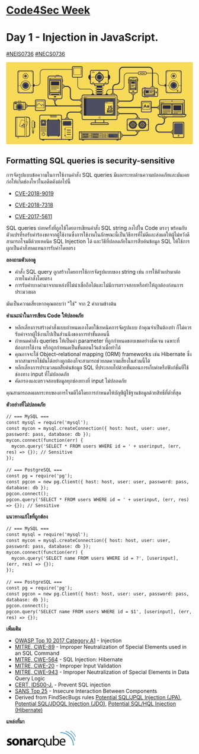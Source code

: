 
# [Code4Sec Week](https://www.facebook.com/hashtag/code4sec) 
# Day 1 - Injection in JavaScript.
[#NEIS0736](https://www.facebook.com/hashtag/neis0736) [#NECS0736](https://www.facebook.com/hashtag/necs0736)

![JavaScript](/images/JS.gif)

## Formatting SQL queries is security-sensitive

การจัดรูปแบบข้อความในการใช้งานคำสั่ง SQL queries มีผลกระทบด้านความปลอดภัยและมันเคยก่อให้เกิดช่องโหว่ในอดีตดังต่อไปนี้

* [CVE-2018-9019](http://cve.mitre.org/cgi-bin/cvename.cgi?name=CVE-2018-9019)

* [CVE-2018-7318](http://cve.mitre.org/cgi-bin/cvename.cgi?name=CVE-2018-7318)

* [CVE-2017-5611](http://cve.mitre.org/cgi-bin/cvename.cgi?name=CVE-2017-5611)

SQL queries บ่อยครั้งที่ถูกใช้โดยการเขียนคำสั่ง SQL string ลงไปใน Code ตรงๆ พร้อมกับตัวแปรที่รอรับคำร้องขอจากผู้ใช้งานซึ่งการใช้งานในลักษณะนี้เป็นวิธีการที่ไม่ดีและส่งผลให้ผู้ไม่หวังดีสามารถโจมตีด้วยเทคนิค SQL Injection ได้ และวิธีที่ปลอดภัยในการสืบค้นข้อมูล SQL ให้ใช้การผูกเป็นคำสั่งทดแทนการรับค่าโดยตรง

**ลองถามตัวเองดู**

* คำสั่ง SQL query ถูกสร้างโดยการใช้การจัดรูปแบบของ string เช่น การใช้ตัวแปรมาต่อภายในคำสั่งโดยตรง
* การรับค่าบางค่ามาจากแหล่งที่ไม่น่าเชื่อถือได้และไม่มีการตรวจสอบหรือทำให้ถูกต้องก่อนการประมวลผล

มันเป็นความเสี่ยงหากคุณตอบว่า "ใช่" จาก 2 คำถามข้างต้น

**คำแนะนำในการเขียน Code ให้ปลอดภัย**

* หลีกเลี่ยงการสร้างคำสั่งแบบกำหนดเองโดยใช้เทคนิคการจัดรูปแบบ ถ้าคุณจำเป็นต้องทำ ก็ไม่ควรรับค่าจากผู้ใช้งานไปเป็นส่วนนึงของการทำขั้นตอนนี้
* กำหนดคำสั่ง queries ให้เป็นค่า parameter ที่ถูกกำหนดขอบเขตอย่างชัดเจน เฉพาะที่ต้องการใช้งาน หรือถูกกำหนดเป็นขั้นตอนไว้แล้วเมื่อทำได้
* คุณอาจจะใช้ Object–relational mapping (ORM) frameworks เช่น Hibernate ซึ่งหากสามารถใช้มันได้อย่างถูกต้องก็จะสามารถช่วยลดความเสี่ยงในส่วนนี้ได้
* หลีกเลี่ยงการประมวลผลสืบค้นข้อมูล SQL ที่ประกอบไปด้วยขั้นตอนการเก็บค่าหรือฟังก์ชั่นที่ใช้ช่องทาง input ที่ไม่ปลอดภัย 
* คัดกรองและตรวจสอบข้อมูลทุกช่องทางที่ input ไม่ปลอดภัย

คุณสามารถลดผลกระทบของการโจมตีได้โดยการกำหนดให้บัญชีผู้ใช้ฐานข้อมูลด้วยสิทธิ์ที่ต่ำที่สุด

**ตัวอย่างที่ไม่ปลอดภัย**
```
// === MySQL ===
const mysql = require('mysql');
const mycon = mysql.createConnection({ host: host, user: user, password: pass, database: db });
mycon.connect(function(err) {
  mycon.query('SELECT * FROM users WHERE id = ' + userinput, (err, res) => {}); // Sensitive
});

// === PostgreSQL ===
const pg = require('pg');
const pgcon = new pg.Client({ host: host, user: user, password: pass, database: db });
pgcon.connect();
pgcon.query('SELECT * FROM users WHERE id = ' + userinput, (err, res) => {}); // Sensitive
```

**แนวทางแก้ไขที่ถูกต้อง**
```
// === MySQL ===
const mysql = require('mysql');
const mycon = mysql.createConnection({ host: host, user: user, password: pass, database: db });
mycon.connect(function(err) {
  mycon.query('SELECT name FROM users WHERE id = ?', [userinput], (err, res) => {});
});

// === PostgreSQL ===
const pg = require('pg');
const pgcon = new pg.Client({ host: host, user: user, password: pass, database: db });
pgcon.connect();
pgcon.query('SELECT name FROM users WHERE id = $1', [userinput], (err, res) => {});
```

**เพิ่มเติม**
* [OWASP Top 10 2017 Category A1](https://www.owasp.org/index.php/Top_10-2017_A1-Injection) - Injection
* [MITRE, CWE-89](http://cwe.mitre.org/data/definitions/89) - Improper Neutralization of Special Elements used in an SQL Command
* [MITRE, CWE-564](http://cwe.mitre.org/data/definitions/564.html) - SQL Injection: Hibernate
* [MITRE, CWE-20](http://cwe.mitre.org/data/definitions/20.html) - Improper Input Validation
* [MITRE, CWE-943](http://cwe.mitre.org/data/definitions/943.html) - Improper Neutralization of Special Elements in Data Query Logic
* [CERT, IDS00-J.](https://wiki.sei.cmu.edu/confluence/x/ITdGBQ) - Prevent SQL injection
* [SANS Top 25](https://www.sans.org/top25-software-errors/#cat1) - Insecure Interaction Between Components
* Derived from FindSecBugs rules [Potential SQL/JPQL Injection (JPA)](http://h3xstream.github.io/find-sec-bugs/bugs.htm#SQL_INJECTION_JPA), [Potential SQL/JDOQL Injection (JDO)](http://h3xstream.github.io/find-sec-bugs/bugs.htm#SQL_INJECTION_JDO), [Potential SQL/HQL Injection (Hibernate)](http://h3xstream.github.io/find-sec-bugs/bugs.htm#SQL_INJECTION_HIBERNATE)

**แหล่งที่มา**

[<img src="/images/sonarqube.svg" alt="SonarQube" height="50">](https://rules.sonarsource.com/javascript/RSPEC-2077)

